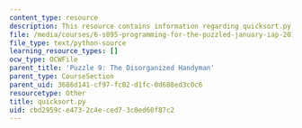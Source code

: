 ```yaml
---
content_type: resource
description: This resource contains information regarding quicksort.py.
file: /media/courses/6-s095-programming-for-the-puzzled-january-iap-2018/cbd2959ce4732c4eced73c0ed60f87c2_quicksort.py
file_type: text/python-source
learning_resource_types: []
ocw_type: OCWFile
parent_title: 'Puzzle 9: The Disorganized Handyman'
parent_type: CourseSection
parent_uid: 3686d141-cf97-fc02-d1fc-0d688ed3c0c6
resourcetype: Other
title: quicksort.py
uid: cbd2959c-e473-2c4e-ced7-3c0ed60f87c2
---
```

